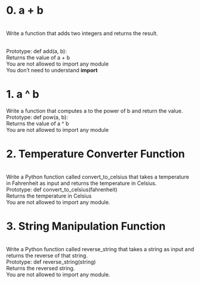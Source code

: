 <h1>0. a + b</h1>
<br>
Write a function that adds two integers and returns the result.

<br>Prototype: def add(a, b):
<br>Returns the value of a + b
<br>You are not allowed to import any module
<br>You don’t need to understand __import__
<br>
<h1>1. a ^ b</h1>
Write a function that computes a to the power of b and return the value.
<br>
Prototype: def pow(a, b):<br>
Returns the value of a ^ b<br>
You are not allowed to import any module
<br>
<h1>2. Temperature Converter Function</h1>
<br>
Write a Python function called convert_to_celsius that takes a temperature in Fahrenheit as input and returns the temperature in Celsius.
<br>
Prototype: def convert_to_celsius(fahrenheit)<br>
Returns the temperature in Celsius<br>
You are not allowed to import any module.
<br>
<h1>3. String Manipulation Function</h1>
<br>
Write a Python function called reverse_string that takes a string as input and returns the reverse of that string.
<br>
Prototype: def reverse_string(string)<br>
Returns the reversed string.<br>
You are not allowed to import any module.
